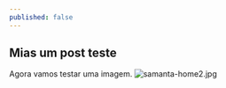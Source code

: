 ```yaml
---
published: false
---
```


## Mias um post teste

Agora vamos testar uma imagem.
![samanta-home2.jpg]({{site.baseurl}}/_posts/samanta-home2.jpg)

